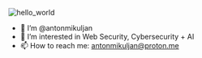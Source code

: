 ![hello_world](https://github.com/antonmikuljan/antonmikuljan/assets/145165580/3daae0b5-9bf1-42f4-8d1a-a8ab668dd46e)



- 👋 I’m @antonmikuljan
- 👀 I’m interested in Web Security, Cybersecurity + AI
- 📫 How to reach me: antonmikuljan@proton.me

<!---
antonmikuljan/antonmikuljan is a ✨ special ✨ repository because its `README.md` (this file) appears on your GitHub profile.
You can click the Preview link to take a look at your changes.
--->
